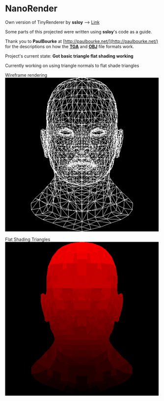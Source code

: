 # NanoRender
Own version of TinyRenderer by **ssloy** --> [Link](https://github.com/ssloy/tinyrenderer)

Some parts of this projected were written using **ssloy**'s code as a guide.

Thank you to **PaulBourke** at [http://paulbourke.net/](http://paulbourke.net/) for the descriptions on how the **[TGA](http://paulbourke.net/dataformats/tga/)** and **[OBJ](http://paulbourke.net/dataformats/obj/)** file formats work.

Project's current state: **Got basic triangle flat shading working**

Currently working on using triangle normals to flat shade triangles

Wireframe rendering
![](out/wireframe.png)

Flat Shading Triangles
![](out/flat_red.png)
